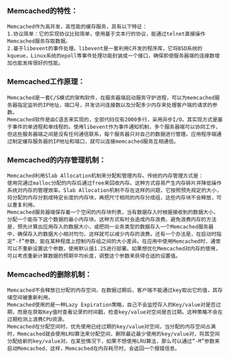 ### Memcached的特性：
	Memcached作为高并发，高性能的缓存服务，具有以下特征：
	1.协议简单：它的实现协议比较简单，使用基于文本行的协议，能通过telnet直接操作Memcached服务存取数据。
	2.基于libevent的事件处理。libevent是一套利用C开发的程序库，它将BSD系统的kqueue，Linux系统的epoll等事件处理功能封装成一个接口，确保即使服务器端的连接数增加也能发挥很好的性能。

### Memcached工作原理：
	Memcached是一套C/S模式的架构软件，在服务器端启动服务守护进程，可以为memcached服务器指定监听的IP地址，端口号，并发访问连接数以及分配多少内存来处理客户端的请求的参数。
	Memcached软件是由C语言来实现的，全部代码仅有2000多行，采用异步I/O，其实现方式是基于事件的单进程和单线程的。使用libevent作为事件通知机制，多个服务器端可以协同工作，但这些服务器端之间是没有任何通信联系，每个服务器只对自己的数据进行管理。应用程序端通过制定缓存服务器的IP地址和端口，就可以连接memcached服务互相通信。

### Memcached的内存管理机制：
	Memcached利用Slab Allocation机制来分配和管理内存。传统的内存管理方式是：
	使用完通过malloc分配的内存后通过free来回收内存。这种方式容易产生内存碎片并降低操作系统对内存的管理效率。Slab Allocation机制不存在这样的问题，它按照预先规定的大小，将分配的内存分割成特定长度的内存块，再把尺寸相同的内存分成组，这些内存块不会释放，可以重复利用。
	Memcached服务器端保存着一个空闲的内存块列表，当有数据存入时根据接收到的数据大小，分配一个能存下这个数据的最小内存块。这种方式有时会造成内存浪费。避免浪费内存的方法是，预先计算出应用存入的数据大小，或把同一业务类型的数据存入一个Memcached服务器中，确保存入的数据大小相对均匀，这样就可以减少内存的浪费。还有一个办法是，在启动时指定“-f”参数，能在某种程度上控制内存组之间的大小差异。在应用中使用Memcached时，通常可以不重新设置这个参数，使用默认值1.25进行部署。如果想优化Memcached对内存的使用，可以考虑重新计算数据的预期平均长度，调整这个参数来获得合适的设置值。

### Memcached的删除机制：
	Memcached不会释放已分配的内存空间，在数据过期后，客户端不能通过key取出它的值，其存储空间被重新利用。
	Memcached使用的是一种Lazy Expiration策略，自己不会监控存入的Key/value对是否过期，而是在获取Key值时查看记录的时间戳，检查key/value对空间是否过期。这种策略不会在过期检测上浪费CPU资源。
	Memcached在分配空间时，优先使用已经过期的key/value对空间，当分配的内存空间占满时，Memcached就会使用LRU算法来分配空间，删除最近最少使用的key/value对，将其空间分配给新的key/value对。在某些情况下，如果不想使用LRU算法，那么可以通过“-M”参数来启动Memcached，这样，Memcached在内存耗尽时，会返回一个报错信息。
